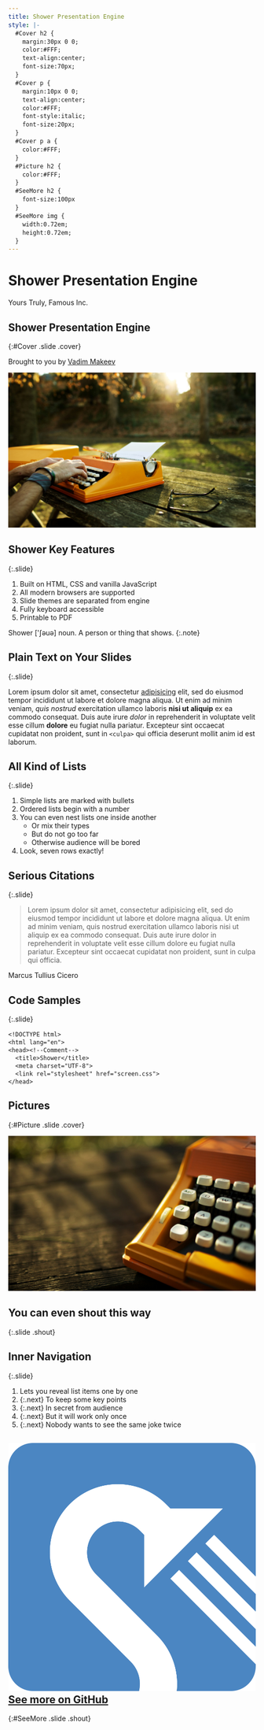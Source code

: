 ```yaml
---
title: Shower Presentation Engine
style: |-
  #Cover h2 {
    margin:30px 0 0;
    color:#FFF;
    text-align:center;
    font-size:70px;
  }
  #Cover p {
    margin:10px 0 0;
    text-align:center;
    color:#FFF;
    font-style:italic;
    font-size:20px;
  }
  #Cover p a {
    color:#FFF;
  }
  #Picture h2 {
    color:#FFF;
  }
  #SeeMore h2 {
    font-size:100px
  }
  #SeeMore img {
    width:0.72em;
    height:0.72em;
  }
---
```


# Shower Presentation Engine

Yours Truly, Famous Inc.


## Shower Presentation Engine
{:#Cover .slide .cover}

Brought to you by <a href="http://pepelsbey.net">Vadim Makeev</a>

<img src="pictures/cover.jpg" alt="" />
<!-- photo by John Carey, fiftyfootshadows.net -->


## Shower Key Features
{:.slide}

1. Built on HTML, CSS and vanilla JavaScript
2. All modern browsers are supported
3. Slide themes are separated from engine
4. Fully keyboard accessible
5. Printable to PDF

Shower ['ʃəuə] noun. A person or thing that shows.
{:.note}


## Plain Text on Your Slides
{:.slide}

Lorem ipsum dolor sit amet, consectetur <a href="#4">adipisicing</a> elit, sed do eiusmod tempor incididunt ut labore et dolore magna aliqua. Ut enim ad minim veniam, *quis nostrud* exercitation ullamco laboris **nisi ut aliquip** ex ea commodo consequat. Duis aute irure _dolor_ in reprehenderit in voluptate velit esse cillum **dolore** eu fugiat nulla pariatur. Excepteur sint occaecat cupidatat non proident, sunt in `<culpa>` qui officia deserunt mollit anim id est laborum.


## All Kind of Lists
{:.slide}

1.  Simple lists are marked with bullets
2.  Ordered lists begin with a number
3.  You can even nest lists one inside another
    - Or mix their types
    - But do not go too far
    - Otherwise audience will be bored
4.  Look, seven rows exactly!


## Serious Citations
{:.slide}

> Lorem ipsum dolor sit amet, consectetur adipisicing elit, sed do eiusmod tempor incididunt ut labore et dolore magna aliqua. Ut enim ad minim veniam, quis nostrud exercitation ullamco laboris nisi ut aliquip ex ea commodo consequat. Duis aute irure dolor in reprehenderit in voluptate velit esse cillum dolore eu fugiat nulla pariatur. Excepteur sint occaecat cupidatat non proident, sunt in culpa qui officia.

<figcaption>Marcus Tullius Cicero</figcaption>


## Code Samples
{:.slide}

    <!DOCTYPE html>
    <html lang="en">
    <head><!--Comment-->
      <title>Shower</title>
      <meta charset="UTF-8">
      <link rel="stylesheet" href="screen.css">
    </head>


## Pictures
{:#Picture .slide .cover}

<img src="pictures/picture.jpg" alt="">
<!-- photo by John Carey, fiftyfootshadows.net -->


## You can even shout this way
{:.slide .shout}


## Inner Navigation
{:.slide}

1. Lets you reveal list items one by one
2. {:.next} To keep some key points
3. {:.next} In secret from audience
4. {:.next} But it will work only once
5. {:.next} Nobody wants to see the same joke twice


## <img src="pictures/logo.svg" alt=""> <a href="https://github.com/shower/shower/">See more on GitHub</a>
{:#SeeMore .slide .shout}
